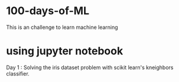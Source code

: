 # 100-days-of-ML
This is an challenge to learn machine learning
# using jupyter notebook
Day 1 : Solving the iris dataset problem with scikit learn's kneighbors classifier.

